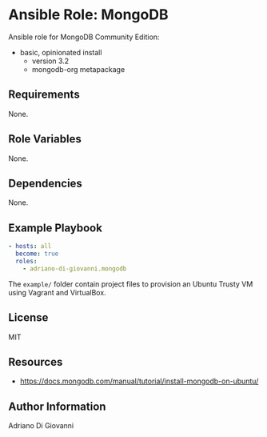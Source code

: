 # Ansible Role: MongoDB

Ansible role for MongoDB Community Edition:

* basic, opinionated install
  * version 3.2
  * mongodb-org metapackage

## Requirements

None.

## Role Variables

None.

## Dependencies

None.

## Example Playbook

```yaml
- hosts: all
  become: true
  roles:
    - adriano-di-giovanni.mongodb
```

The `example/` folder contain project files to provision an Ubuntu Trusty VM using Vagrant and VirtualBox.

## License

MIT

## Resources

* https://docs.mongodb.com/manual/tutorial/install-mongodb-on-ubuntu/

## Author Information

Adriano Di Giovanni
